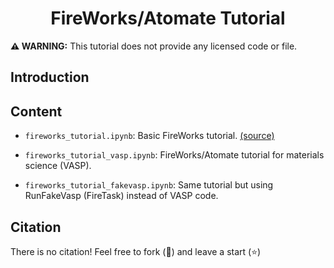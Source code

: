 <h1 align="center">FireWorks/Atomate Tutorial</h1>

**:warning: WARNING:** This tutorial does not provide any licensed code or file.

## Introduction


## Content

- `fireworks_tutorial.ipynb`: Basic FireWorks tutorial. [(source)](https://materialsproject.github.io/fireworks/)

- `fireworks_tutorial_vasp.ipynb`: FireWorks/Atomate tutorial for materials science (VASP).

- `fireworks_tutorial_fakevasp.ipynb`: Same tutorial but using RunFakeVasp (FireTask) instead of VASP code.

## Citation

There is no citation! Feel free to fork (:fork_and_knife:) and leave a start (:star:)
